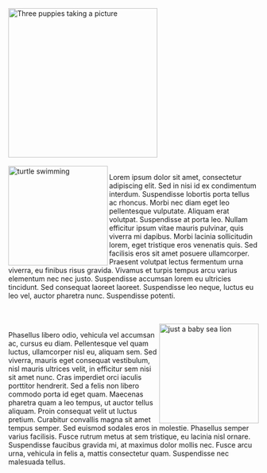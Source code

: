 <html>

<img src="http://www.justpuppies.net/images/pom_triple_0815.jpg" alt="Three puppies taking a picture" width="300" height="300"/>
<br /><br />
<img src="https://dingo.care2.com/pictures/petition_images/petition/621/456382-1493748642-wide.jpg" alt="turtle swimming" title="reminded me of Nemo" width="200" height="200" align="left" />
<p>
Lorem ipsum dolor sit amet, consectetur adipiscing elit. Sed in nisi id ex condimentum interdum. Suspendisse lobortis porta tellus ac rhoncus. Morbi nec diam eget leo pellentesque vulputate. Aliquam erat volutpat. Suspendisse at porta leo. Nullam efficitur ipsum vitae mauris pulvinar, quis viverra mi dapibus. Morbi lacinia sollicitudin lorem, eget tristique eros venenatis quis. Sed facilisis eros sit amet posuere ullamcorper. Praesent volutpat lectus fermentum urna viverra, eu finibus risus gravida. Vivamus et turpis tempus arcu varius elementum nec nec justo. Suspendisse accumsan lorem eu ultricies tincidunt. Sed consequat laoreet laoreet. Suspendisse leo neque, luctus eu leo vel, auctor pharetra nunc. Suspendisse potenti.
</p>
<br /><br />
<img src="https://ichef-1.bbci.co.uk/news/660/cpsprodpb/55E1/production/_88458912_pup.jpg" alt="just a baby sea lion" title="sea lion" width="200" height="200" align="right" />
<p>
Phasellus libero odio, vehicula vel accumsan ac, cursus eu diam. Pellentesque vel quam luctus, ullamcorper nisl eu, aliquam sem. Sed viverra, mauris eget consequat vestibulum, nisl mauris ultrices velit, in efficitur sem nisi sit amet nunc. Cras imperdiet orci iaculis porttitor hendrerit. Sed a felis non libero commodo porta id eget quam. Maecenas pharetra quam a leo tempus, ut auctor tellus aliquam. Proin consequat velit ut luctus pretium. Curabitur convallis magna sit amet tempus semper. Sed euismod sodales eros in molestie. Phasellus semper varius facilisis. Fusce rutrum metus at sem tristique, eu lacinia nisl ornare. Suspendisse faucibus gravida mi, at maximus dolor mollis nec. Fusce arcu urna, vehicula in felis a, mattis consectetur quam. Suspendisse nec malesuada tellus.
</p>
</html>
